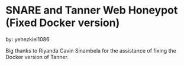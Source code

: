 # SNARE and Tanner Web Honeypot (Fixed Docker version)

by: yehezkiel1086

Big thanks to Riyanda Cavin Sinambela for the assistance of fixing the Docker version of Tanner.
